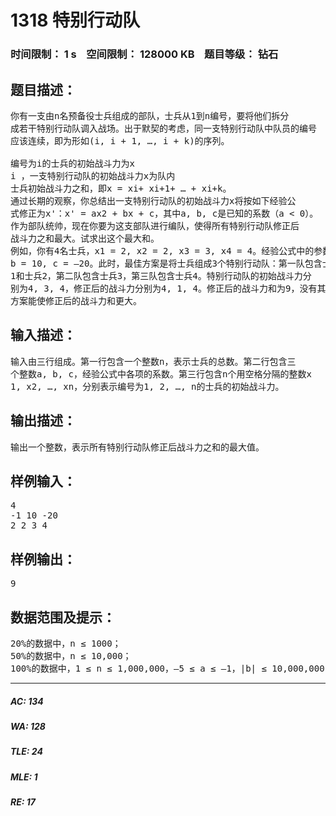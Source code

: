 # 1318 特别行动队   
### 时间限制： 1 s&nbsp;&nbsp;&nbsp;&nbsp;空间限制： 128000 KB&nbsp;&nbsp;&nbsp;&nbsp;题目等级： 钻石  
## 题目描述：  

<pre>
你有一支由n名预备役士兵组成的部队，士兵从1到n编号，要将他们拆分  
成若干特别行动队调入战场。出于默契的考虑，同一支特别行动队中队员的编号  
应该连续，即为形如(i, i + 1, …, i + k)的序列。  
   
编号为i的士兵的初始战斗力为x  
i ，一支特别行动队的初始战斗力x为队内  
士兵初始战斗力之和，即x = xi+ xi+1+ … + xi+k。   
通过长期的观察，你总结出一支特别行动队的初始战斗力x将按如下经验公  
式修正为x'：x' = ax2 + bx + c，其中a, b, c是已知的系数（a < 0）。   
作为部队统帅，现在你要为这支部队进行编队，使得所有特别行动队修正后  
战斗力之和最大。试求出这个最大和。   
例如，你有4名士兵，x1 = 2, x2 = 2, x3 = 3, x4 = 4。经验公式中的参数为a = –1,   
b = 10, c = –20。此时，最佳方案是将士兵组成3个特别行动队：第一队包含士兵  
1和士兵2，第二队包含士兵3，第三队包含士兵4。特别行动队的初始战斗力分  
别为4, 3, 4，修正后的战斗力分别为4, 1, 4。修正后的战斗力和为9，没有其它  
方案能使修正后的战斗力和更大。
</pre>
  
  
## 输入描述：  

<pre>
输入由三行组成。第一行包含一个整数n，表示士兵的总数。第二行包含三  
个整数a, b, c，经验公式中各项的系数。第三行包含n个用空格分隔的整数x  
1, x2, …, xn，分别表示编号为1, 2, …, n的士兵的初始战斗力。
</pre>
  
  
## 输出描述：  

<pre>
输出一个整数，表示所有特别行动队修正后战斗力之和的最大值。
</pre>
  
  
## 样例输入：  

<pre>
4   
-1 10 -20   
2 2 3 4
</pre>
  
  
## 样例输出：  

<pre>
9 
</pre>
  
  
## 数据范围及提示：  

<pre>
20%的数据中，n ≤ 1000；   
50%的数据中，n ≤ 10,000；   
100%的数据中，1 ≤ n ≤ 1,000,000，–5 ≤ a ≤ –1，|b| ≤ 10,000,000，|c| ≤ 10,000,000，1 ≤ xi≤ 100。
</pre>
  
  
***  

##### AC: 134  
##### WA: 128  
##### TLE: 24  
##### MLE: 1  
##### RE: 17  
